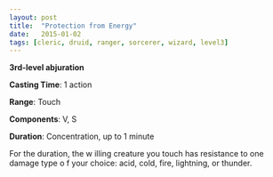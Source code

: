 ```yaml
---
layout: post
title:  "Protection from Energy"
date:   2015-01-02
tags: [cleric, druid, ranger, sorcerer, wizard, level3]
---
```


**3rd-level abjuration**

**Casting Time**: 1 action

**Range**: Touch

**Components**: V, S

**Duration**: Concentration, up to 1 minute

For the duration, the w illing creature you touch has resistance to one damage type o f your choice: acid, cold, fire, lightning, or thunder.
